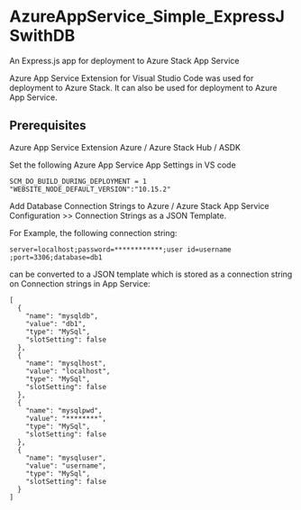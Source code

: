 # AzureAppService_Simple_ExpressJSwithDB
An Express.js app for deployment to Azure Stack App Service

Azure App Service Extension for Visual Studio Code was used for deployment to Azure Stack. It can also be used for deployment to Azure App Service.


## Prerequisites
Azure App Service Extension
Azure / Azure Stack Hub / ASDK

Set the following Azure App Service App Settings in VS code

`SCM_DO_BUILD_DURING_DEPLOYMENT = 1
"WEBSITE_NODE_DEFAULT_VERSION":"10.15.2"
`

Add Database Connection Strings to Azure / Azure Stack App Service Configuration >> Connection Strings as a JSON Template.

For Example, the following connection string:

`server=localhost;password=************;user id=username ;port=3306;database=db1`

can be converted to a JSON template which is stored as a connection string on Connection strings in App Service:
```
[
  {
    "name": "mysqldb",
    "value": "db1",
    "type": "MySql",
    "slotSetting": false
  },
  {
    "name": "mysqlhost",
    "value": "localhost",
    "type": "MySql",
    "slotSetting": false
  },
  {
    "name": "mysqlpwd",
    "value": "********",
    "type": "MySql",
    "slotSetting": false
  },
  {
    "name": "mysqluser",
    "value": "username",
    "type": "MySql",
    "slotSetting": false
  }
]
```